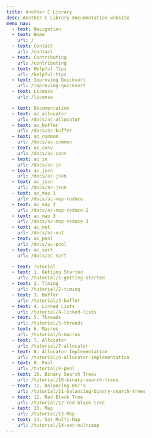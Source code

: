 ```yaml
---
title: Another C Library
desc: Another C Library documentation website
menu_nav:
  - text: Navigation
  - text: Home
    url: /
  - text: Contact
    url: /contact
  - text: Contributing
    url: /contributing
  - text: Helpful Tips
    url: /helpful-tips
  - text: Improving Quicksort
    url: /improving-quicksort
  - text: License
    url: /license

  - text: Documentation
  - text: ac_allocator
    url: /docs/ac-allocator
  - text: ac_buffer
    url: /docs/ac-buffer
  - text: ac_common
    url: /docs/ac-common
  - text: ac_conv
    url: /docs/ac-conv
  - text: ac_in
    url: /docs/ac-in
  - text: ac_json
    url: /docs/ac-json
  - text: ac_json
    url: /docs/ac-json
  - text: ac_map 1
    url: /docs/ac-map-reduce
  - text: ac_map 2
    url: /docs/ac-map-reduce-2
  - text: ac_map 3
    url: /docs/ac-map-reduce-3
  - text: ac_out
    url: /docs/ac-out
  - text: ac_pool
    url: /docs/ac-pool
  - text: ac_sort
    url: /docs/ac-sort

  - text: Tutorial
  - text: 1. Getting Started
    url: /tutorial/1-getting-started
  - text: 2. Timing
    url: /tutorial/2-timing
  - text: 3. Buffer
    url: /tutorial/3-buffer
  - text: 4. Linked Lists
    url: /tutorial/4-linked-lists
  - text: 5. Threads
    url: /tutorial/5-threads
  - text: 6. Macros
    url: /tutorial/6-macros
  - text: 7. Allocator
    url: /tutorial/7-allocator
  - text: 8. Allocator Implementation
    url: /tutorial/8-allocator-implementation
  - text: 9. Pool
    url: /tutorial/9-pool
  - text: 10. Binary Search Trees
    url: /tutorial/10-binary-search-trees
  - text: 11. Balancing BST's
    url: /tutorial/11-balancing-binary-search-trees
  - text: 12. Red Black Tree
    url: /tutorial/12-red-black-tree
  - text: 13. Map
    url: /tutorial/13-Map
  - text: 14. Set Multi-Map
    url: /tutorial/14-set-multimap
---
```

